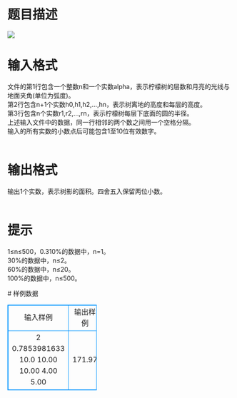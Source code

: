 # 

 
 # 题目描述 
<p>
<img border="0" src="/source/joyoi/tyvj-2384/img/aHR0cDovL3d3dy5qb3lvaS5jbi9wcm9ibGVtL3R5dmotMjM4NC9wcm9ibGVtc19pbWFnZXMvMjc3Ny8xNTAyXzEuanBn.jpg"></p> 

 
 # 输入格式 
<p>
文件的第1行包含一个整数n和一个实数alpha，表示柠檬树的层数和月亮的光线与地面夹角(单位为弧度)。<br>第2行包含n+1个实数h0,h1,h2,…,hn，表示树离地的高度和每层的高度。<br>第3行包含n个实数r1,r2,…,rn，表示柠檬树每层下底面的圆的半径。<br>上述输入文件中的数据，同一行相邻的两个数之间用一个空格分隔。<br>输入的所有实数的小数点后可能包含1至10位有效数字。<br><br></p> 

 
 # 输出格式 
<p>
输出1个实数，表示树影的面积。四舍五入保留两位小数。<br><br></p> 

 
 # 提示 
<p>
1≤n≤500，0.3<alpha<π/2，0<hi≤100，0<ri≤100。<br>10%的数据中，n=1。<br>30%的数据中，n≤2。<br>60%的数据中，n≤20。<br>100%的数据中，n≤500。<br></p> 
# 样例数据
<style>
        table,table tr th, table tr td { border:1px solid #0094ff; }
        table { width: 200px; min-height: 25px; line-height: 25px; text-align: center; border-collapse: collapse;}   
    </style>
<table>
	<tr>
		<td>输入样例</td>
		<td>输出样例</td>
	</tr>
<tr><td>2 0.7853981633
10.0 10.00 10.00
4.00 5.00
</td><td>171.97</td></tr></table>
